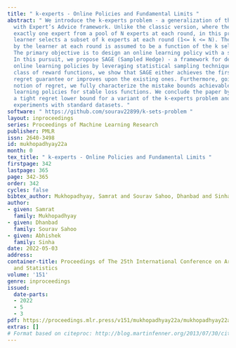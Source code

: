 ```yaml
---
title: " k-experts - Online Policies and Fundamental Limits "
abstract: " We introduce the k-experts problem - a generalization of the classic Prediction
  with Expert’s Advice framework. Unlike the classic version, where the learner selects
  exactly one expert from a pool of N experts at each round, in this problem, the
  learner selects a subset of k experts at each round (1<= k <= N). The reward obtained
  by the learner at each round is assumed to be a function of the k selected experts.
  The primary objective is to design an online learning policy with a small regret.
  In this pursuit, we propose SAGE (Sampled Hedge) - a framework for designing efficient
  online learning policies by leveraging statistical sampling techniques. For a wide
  class of reward functions, we show that SAGE either achieves the first sublinear
  regret guarantee or improves upon the existing ones. Furthermore, going beyond the
  notion of regret, we fully characterize the mistake bounds achievable by online
  learning policies for stable loss functions. We conclude the paper by establishing
  a tight regret lower bound for a variant of the k-experts problem and carrying out
  experiments with standard datasets. "
software: " https://github.com/sourav22899/k-sets-problem "
layout: inproceedings
series: Proceedings of Machine Learning Research
publisher: PMLR
issn: 2640-3498
id: mukhopadhyay22a
month: 0
tex_title: " k-experts - Online Policies and Fundamental Limits "
firstpage: 342
lastpage: 365
page: 342-365
order: 342
cycles: false
bibtex_author: Mukhopadhyay, Samrat and Sourav Sahoo, Dhanbad and Sinha, Abhishek
author:
- given: Samrat
  family: Mukhopadhyay
- given: Dhanbad
  family: Sourav Sahoo
- given: Abhishek
  family: Sinha
date: 2022-05-03
address:
container-title: Proceedings of The 25th International Conference on Artificial Intelligence
  and Statistics
volume: '151'
genre: inproceedings
issued:
  date-parts:
  - 2022
  - 5
  - 3
pdf: https://proceedings.mlr.press/v151/mukhopadhyay22a/mukhopadhyay22a.pdf
extras: []
# Format based on citeproc: http://blog.martinfenner.org/2013/07/30/citeproc-yaml-for-bibliographies/
---
```

